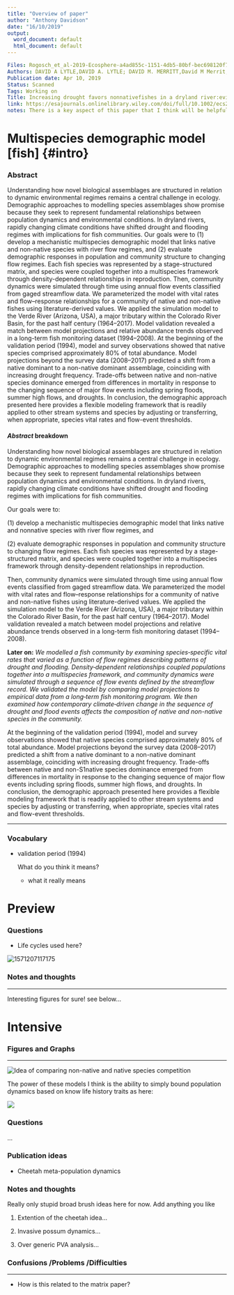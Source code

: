 ```yaml
---
title: "Overview of paper"
author: "Anthony Davidson"
date: "16/10/2019"
output:
  word_document: default
  html_document: default
---
```


```yaml
Files: Rogosch_et_al-2019-Ecosphere-a4ad855c-1151-4db5-80bf-bec698120f77.pdf,Rogosch_et_al-2019-Ecosphere-e2e139b6-1e8c-4e13-80ed-00f183c66b97.sup-1.pdf
Authors: DAVID A LYTLE,DAVID A. LYTLE; DAVID M. MERRITT,David M Merrit, JANE S. ROGOSCH,JONATHAN D. TONKIN,JULIAN D. OLDEN,LINDSAY V. REYNOLDS
Publication date: Apr 10, 2019
Status: Scanned
Tags: Working on
Title: Increasing drought favors nonnativefishes in a dryland river:evidence from a multispecies demographic model
link: https://esajournals.onlinelibrary.wiley.com/doi/full/10.1002/ecs2.2681
notes: There is a key aspect of this paper that I think will be helpful for looking at cheetah dynamics and then future genetics associated with these dynamics.
```

# Multispecies demographic model [fish] {#intro}

### Abstract

Understanding how novel biological assemblages are structured in relation to dynamic environmental regimes remains a central challenge in ecology. Demographic approaches to modelling species assemblages show promise because they seek to represent fundamental relationships between population dynamics and environmental conditions. In dryland rivers, rapidly changing climate conditions have shifted drought and flooding regimes with implications for fish communities. Our goals were to (1) develop a mechanistic multispecies demographic model that links native and non-native species with river flow regimes, and (2) evaluate demographic responses in population and community structure to changing flow regimes. Each fish species was represented by a stage-structured matrix, and species were coupled together into a multispecies framework through density-dependent relationships in reproduction. Then, community dynamics were simulated through time using annual flow events classified from gaged streamflow data. We parameterized the model with vital rates and flow–response relationships for a community of native and non-native fishes using literature-derived values. We applied the simulation model to the Verde River (Arizona, USA), a major tributary within the Colorado River Basin, for the past half century (1964–2017). Model validation revealed a match between model projections and relative abundance trends observed in a long-term fish monitoring dataset (1994–2008). At the beginning of the validation period (1994), model and survey observations showed that native species comprised approximately 80% of total abundance. Model projections beyond the survey data (2008–2017) predicted a shift from a native dominant to a non-native dominant assemblage, coinciding with increasing drought frequency. Trade-offs between native and non-native species dominance emerged from differences in mortality in response to the changing sequence of major flow events including spring floods, summer high flows, and droughts. In conclusion, the demographic approach presented here provides a flexible modeling framework that is readily applied to other stream systems and species by adjusting or transferring, when appropriate, species vital rates and flow-event thresholds.

#### *Abstract* breakdown

Understanding how novel biological assemblages are structured in relation to dynamic environmental regimes remains a central challenge in ecology. Demographic approaches to modelling species assemblages show promise because they seek to represent fundamental relationships between population dynamics and environmental conditions. In dryland rivers, rapidly changing climate conditions have shifted drought and flooding regimes with implications for fish communities. 

Our goals were to:

(1) develop a mechanistic multispecies demographic model that links native and nonnative species with river flow regimes, and 

(2) evaluate demographic responses in population and community structure to changing flow regimes. Each fish species was represented by a stage-structured matrix, and species were coupled together into a multispecies framework through density-dependent relationships in reproduction. 

Then, community dynamics were simulated through time using annual flow events classified from gaged streamflow data. We parameterized the model with vital rates and flow–response relationships for a community of native and non-native fishes using literature-derived values. We applied the simulation model to the Verde River (Arizona, USA), a major tributary within the Colorado River Basin, for the past half century (1964–2017). Model validation revealed a match between model projections and relative abundance trends observed in a long-term fish monitoring dataset (1994–2008). 

**Later on:** *We modelled a fish community by examining species‐specific vital rates that varied as a function of flow regimes describing patterns of drought and flooding. Density‐dependent relationships coupled populations together into a multispecies framework, and community dynamics were simulated through a sequence of flow events defined by the streamflow record. We validated the model by comparing model projections to empirical data from a long‐term fish monitoring program. We then examined how contemporary climate‐driven change in the sequence of drought and flood events affects the composition of native and non-native species in the community.*

At the beginning of the validation period (1994), model and survey observations showed that native species comprised approximately 80% of total abundance. Model projections beyond the survey data (2008–2017) predicted a shift from a native dominant to a non-native dominant assemblage, coinciding with increasing drought frequency. Trade-offs between native and non-S1native species dominance emerged from differences in mortality in response to the changing sequence of major flow events including spring floods, summer high flows, and droughts. In conclusion, the demographic approach presented here provides a flexible modeling framework that is readily applied to other stream systems and species by adjusting or transferring, when appropriate, species vital rates and flow-event thresholds.

---

### Vocabulary

- validation period (1994)

    What do you think it means?

    - what it really means



# Preview

### Questions

- Life cycles used here?

![1571207117175](./img/life-cycle.png)



### Notes and thoughts

---

Interesting figures for sure! see below...


# Intensive

### Figures and Graphs
---

![Idea of comparing non-native and native species competition](./img/fig1.png)

The power of these models I think is the ability to simply bound population dynamics based on know life history traits as here:



$${}$$

![](./img/fig2.png)

### Questions

...


### Publication ideas

- Cheetah meta-population dynamics

### Notes and thoughts

Really only stupid broad brush ideas here for now. Add anything you like

1. Extention of the cheetah idea...


2. Invasive possum dynamics...


3. Over generic PVA analysis...


### Confusions /Problems /Difficulties

---

- How is this related to the matrix paper?